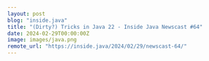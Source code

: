 ```yaml
---
layout: post
blog: "inside.java"
title: "(Dirty?) Tricks in Java 22 - Inside Java Newscast #64"
date: 2024-02-29T00:00:00Z
image: images/java.png
remote_url: "https://inside.java/2024/02/29/newscast-64/"
---
```


